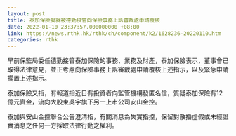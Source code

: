 ```yaml
---
layout: post
title: 泰加保險擬就被德勤接管向保險事務上訴審裁處申請覆核
date: 2022-01-10 23:37:57.000000000 +08:00
link: https://news.rthk.hk/rthk/ch/component/k2/1628236-20220110.htm
categories: rthk
---
```


早前保監局委任德勤接管泰加保險的事務、業務及財產，泰加保險表示，董事會已取得法律意見，並正考慮向保險事務上訴審裁處申請覆核上述指示，以及緊急申請擱置上述指示。

泰加保險又指，有報道指近日有投資者向監管機構發匿名信，質疑泰加保險有12億元資金，流向大股東吳宇旗下另一上市公司安山金控。

泰加與安山金控聯合公告澄清指，有關消息為失實指控，保留對散播虛假或未經證實消息之任何一方採取法律行動之權利。
